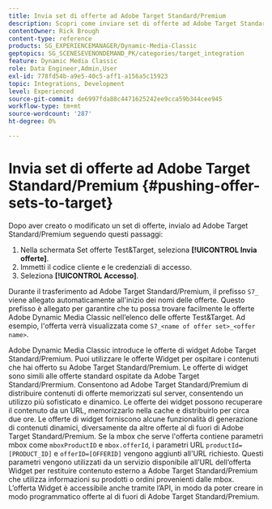 ```yaml
---
title: Invia set di offerte ad Adobe Target Standard/Premium
description: Scopri come inviare set di offerte ad Adobe Target Standard/Premium da Adobe Dynamic Media Classic.
contentOwner: Rick Brough
content-type: reference
products: SG_EXPERIENCEMANAGER/Dynamic-Media-Classic
geptopics: SG_SCENESEVENONDEMAND_PK/categories/target_integration
feature: Dynamic Media Classic
role: Data Engineer,Admin,User
exl-id: 778fd54b-a9e5-40c5-aff1-a156a5c15923
topic: Integrations, Development
level: Experienced
source-git-commit: de6997fda88c4471625242ee9cca59b344cee945
workflow-type: tm+mt
source-wordcount: '287'
ht-degree: 0%

---
```


# Invia set di offerte ad Adobe Target Standard/Premium {#pushing-offer-sets-to-target}

Dopo aver creato o modificato un set di offerte, invialo ad Adobe Target Standard/Premium seguendo questi passaggi:

1. Nella schermata Set offerte Test&amp;Target, seleziona **[!UICONTROL Invia offerte]**.
1. Immetti il codice cliente e le credenziali di accesso.
1. Seleziona **[!UICONTROL Accesso]**.

Durante il trasferimento ad Adobe Target Standard/Premium, il prefisso `S7_` viene allegato automaticamente all&#39;inizio dei nomi delle offerte. Questo prefisso è allegato per garantire che tu possa trovare facilmente le offerte Adobe Dynamic Media Classic nell’elenco delle offerte Test&amp;Target. Ad esempio, l&#39;offerta verrà visualizzata come `S7_<name of offer set>_<offer name>`.

Adobe Dynamic Media Classic introduce le offerte di widget Adobe Target Standard/Premium. Puoi utilizzare le offerte Widget per ospitare i contenuti che hai offerto su Adobe Target Standard/Premium. Le offerte di widget sono simili alle offerte standard ospitate da Adobe Target Standard/Prermium. Consentono ad Adobe Target Standard/Premium di distribuire contenuti di offerte memorizzati sul server, consentendo un utilizzo più sofisticato e dinamico. Le offerte dei widget possono recuperare il contenuto da un URL, memorizzarlo nella cache e distribuirlo per circa due ore. Le offerte di widget forniscono alcune funzionalità di generazione di contenuti dinamici, diversamente da altre offerte al di fuori di Adobe Target Standard/Premium. Se la mbox che serve l&#39;offerta contiene parametri mbox come `mboxProductID` e `mbox.offerId`, i parametri URL `productId=[PRODUCT_ID]` e `offerID=[OFFERID]` vengono aggiunti all&#39;URL richiesto. Questi parametri vengono utilizzati da un servizio disponibile all’URL dell’offerta Widget per restituire contenuto esterno a Adobe Target Standard/Premium che utilizza informazioni su prodotti o ordini provenienti dalle mbox. L’offerta Widget è accessibile anche tramite l’API, in modo da poter creare in modo programmatico offerte al di fuori di Adobe Target Standard/Premium.
